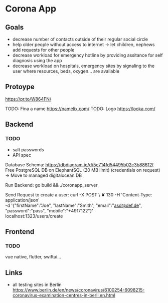 # Corona App


## Goals
- decrease number of contacts outside of their regular social circle
- help older people without access to internet -> let children, nephews add requests for other people
- decrease workload for emergency hotline by providing assitance for self diagnosis using the app 
- decrease workload on hospitals, emergency sites by signaling to the user where resources, beds, oxygen... are available

## Protoype

https://pr.to/W864FN/


TODO: Fina a name https://namelix.com/
TODO: Logo https://looka.com/

## Backend

### TODO
- salt passwords
- API spec 

Database Schema: https://dbdiagram.io/d/5e714fd54495b02c3b88612f
Free PostgreSQL DB on ElephantSQL (20 MB limit) (credentials on request) -> Move to managed digitalocean DB


Run Backend: go build && ./coronapp_server


Send Request to create a user:
curl -X POST \                                                                         ✘ 130
  -H 'Content-Type: application/json' \
  -d '{"firstName":"Joe", "lastName":"Smith", "email":"asd@def.de", "password":"pass", "mobile":"+4917122"}' \
  localhost:1323/users/create



## Frontend
### TODO


vue native, flutter, swiftui...


## Links

- all testing sites in Berlin https://www.berlin.de/en/news/coronavirus/6100254-6098215-coronavirus-examination-centres-in-berli.en.html

